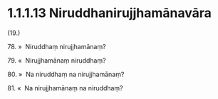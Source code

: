 # 1.1.1.13 Niruddhanirujjhamānavāra

(19.)

78\. »  Niruddhaṃ nirujjhamānaṃ?

79\. «  Nirujjhamānaṃ niruddhaṃ?

80\. »  Na niruddhaṃ na nirujjhamānaṃ?

81\. «  Na nirujjhamānaṃ na niruddhaṃ?

